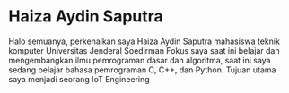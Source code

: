 # Haiza Aydin Saputra
Halo semuanya, perkenalkan saya Haiza Aydin Saputra mahasiswa teknik komputer Universitas Jenderal Soedirman
Fokus saya saat ini belajar dan mengembangkan ilmu pemrograman dasar dan algoritma, saat ini saya sedang belajar bahasa pemrograman C, C++, dan Python. 
Tujuan utama saya menjadi seorang IoT Engineering
